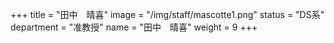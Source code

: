 +++
title = "田中　晴喜"
image = "/img/staff/mascotte1.png"
status = "DS系"
department = "准教授"
name = "田中　晴喜"
weight = 9
+++